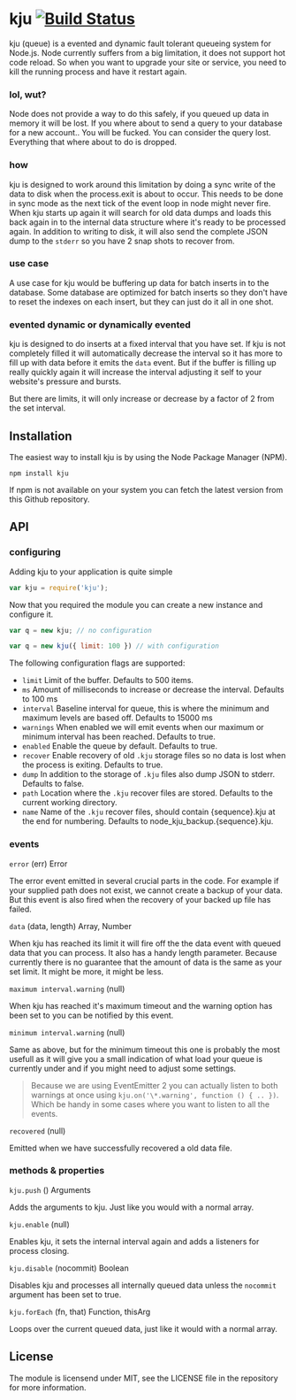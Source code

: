 # kju [![Build Status](https://secure.travis-ci.org/observing/kju.png)](http://travis-ci.org/observing/kju)

kju (queue) is a evented and dynamic fault tolerant queueing system for
Node.js. Node currently suffers from a big limitation, it does not support hot
code reload. So when you want to upgrade your site or service, you need to kill
the running process and have it restart again.

### lol, wut?

Node does not provide a way to do this safely, if you queued up data in memory
it will be lost. If you where about to send a query to your database for a new
account.. You will be fucked. You can consider the query lost. Everything that
where about to do is dropped.

### how

kju is designed to work around this limitation by doing a sync write of the
data to disk when the process.exit is about to occur. This needs to be done in
sync mode as the next tick of the event loop in node might never fire. When kju
starts up again it will search for old data dumps and loads this back again in
to the internal data structure where it's ready to be processed again. In
addition to writing to disk, it will also send the complete JSON dump to the
`stderr` so you have 2 snap shots to recover from.

### use case

A use case for kju would be buffering up data for batch inserts in to the
database. Some database are optimized for batch inserts so they don't have to
reset the indexes on each insert, but they can just do it all in one shot.

### evented dynamic or dynamically evented

kju is designed to do inserts at a fixed interval that you have set. If kju is
not completely filled it will automatically decrease the interval so it has
more to fill up with data before it emits the `data` event. But if the buffer
is filling up really quickly again it will increase the interval adjusting it
self to your website's pressure and bursts.

But there are limits, it will only increase or decrease by a factor of 2 from
the set interval.

## Installation

The easiest way to install kju is by using the Node Package Manager (NPM).

```
npm install kju
```

If npm is not available on your system you can fetch the latest version from
this Github repository.

## API

### configuring

Adding kju to your application is quite simple

```js
var kju = require('kju');
```

Now that you required the module you can create a new instance and configure
it.

```js
var q = new kju; // no configuration

var q = new kju({ limit: 100 }) // with configuration
```

The following configuration flags are supported:

- `limit` Limit of the buffer. Defaults to 500 items.
- `ms` Amount of milliseconds to increase or decrease the interval. Defaults to 100 ms
- `interval` Baseline interval for queue, this is where the minimum and maximum levels are based off.  Defaults to 15000 ms
- `warnings` When enabled we will emit events when our maximum or minimum interval has been reached. Defaults to true.
- `enabled` Enable the queue by default. Defaults to true.
- `recover` Enable recovery of old `.kju` storage files so no data is lost when the process is exiting. Defaults to true.
- `dump` In addition to the storage of `.kju` files also dump JSON to stderr. Defaults to false.
- `path` Location where the `.kju` recover files are stored. Defaults to the current working directory.
- `name` Name of the `.kju` recover files, should contain {sequence}.kju at the end for numbering. Defaults to node_kju_backup.{sequence}.kju.

### events

`error` (err) Error

The error event emitted in several crucial parts in the code. For example if
your supplied path does not exist, we cannot create a backup of your data. But
this event is also fired when the recovery of your backed up file has failed.

`data` (data, length) Array, Number

When kju has reached its limit it will fire off the the data event with queued
data that you can process. It also has a handy length parameter. Because
currently there is no guarantee that the amount of data is the same as your set
limit. It might be more, it might be less.

`maximum interval.warning` (null)

When kju has reached it's maximum timeout and the warning option has been set
to you can be notified by this event.

`minimum interval.warning` (null)

Same as above, but for the minimum timeout this one is probably the most
usefull as it will give you a small indication of what load your queue is
currently under and if you might need to adjust some settings.

> Because we are using EventEmitter 2 you can actually listen to both warnings
at once using `kju.on('\*.warning', function () { .. })`. Which be handy in
some cases where you want to listen to all the events.

`recovered` (null)

Emitted when we have successfully recovered a old data file.

### methods & properties

`kju.push` () Arguments

Adds the arguments to kju. Just like you would with a normal array.

`kju.enable` (null)

Enables kju, it sets the internal interval again and adds a listeners for
process closing.

`kju.disable` (nocommit) Boolean

Disables kju and processes all internally queued data unless the `nocommit`
argument has been set to true.

`kju.forEach` (fn, that) Function, thisArg

Loops over the current queued data, just like it would with a normal array.


## License

The module is licensend under MIT, see the LICENSE file in the repository for
more information.
